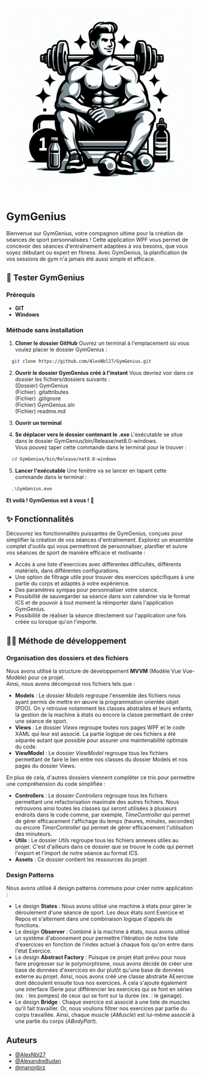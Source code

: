 ![Logo](GymGenius/Assets/Logo.jpg)

# GymGenius
Bienvenue sur GymGenius, votre compagnon ultime pour la création de séances de sport personnalisées ! Cette application WPF vous permet de concevoir des séances d'entraînement adaptées à vos besoins, que vous soyez débutant ou expert en fitness. Avec GymGenius, la planification de vos sessions de gym n'a jamais été aussi simple et efficace.

## 🎯 Tester GymGenius
### Prérequis
- **GIT**
- **Windows**
### Méthode sans installation
1. **Cloner le dossier GitHub**
Ouvrez un terminal à l'emplacement où vous voulez placer le dossier GymGenius :
```bash
  git clone https://github.com/AlexNbl27/GymGenius.git
```

2. **Ouvrir le dossier GymGenius créé à l'instant**
Vous devriez voir dans ce dossier les fichiers/dossiers suivants :
<br>(Dossier) GymGenius
<br>(Fichier) .gitattributes
<br>(Fichier) .gitignore
<br>(Fichier) GymGenius.sln
<br>(Fichier) readme.md

3. **Ouvrir un terminal**

4. **Se déplacer vers le dossier contenant le .exe**
L'exécutable se situe dans le dossier GymGenius/bin/Release/net8.0-windows.
<br> Vous pouvez taper cette commande dans le terminal pour le trouver :
```bash
  cd GymGenius/bin/Release/net8.0-windows
```
5. **Lancer l'exécutable**
Une fenêtre va se lancer en tapant cette commande dans le terminal :
```bash
  .\GymGenius.exe
```
**Et voilà ! GymGenius est à vous ! 🥳**

## ✨ Fonctionnalités
Découvrez les fonctionnalités puissantes de GymGenius, conçues pour simplifier la création de vos séances d'entraînement. Explorez un ensemble complet d'outils qui vous permettront de personnaliser, planifier et suivre vos séances de sport de manière efficace et motivante :

- Accès à une liste d'exercices avec différentes difficultés, différents matériels, dans différentes configurations.
- Une option de filtrage utile pour trouver des exercices spécifiques à une partie du corps et adaptés à votre expérience.
- Des paramètres sympas pour personnaliser votre séance.
- Possibilité de sauvegarder sa séance dans son calendrier via le format ICS et de pouvoir à tout moment la réimporter dans l'application GymGenius.
- Possibilité de réaliser la séance directement sur l'application une fois créée ou lorsque qu'on l'importe.

## 👨‍💻 Méthode de développement
### Organisation des dossiers et des fichiers
Nous avons utilisé la structure de développement **MVVM** (Modèle Vue Vue-Modèle) pour ce projet. 
<br> Ainsi, nous avons décomposé nos fichiers tels que :
- **Models** : Le dossier *Models* regroupe l'ensemble des fichiers nous ayant permis de mettre en œuvre la programmation orientée objet (POO). On y retrouve notamment les classes abstraites et leurs enfants, la gestion de la machine à états ou encore la classe permettant de créer une séance de sport.
- **Views** : Le dossier *Views* regroupe toutes nos pages WPF et le code XAML qui leur est associé. La partie logique de ces fichiers a été séparée autant que possible pour assurer une maintenabilité optimale du code.
- **ViewModel** : Le dossier *ViewModel* regroupe tous les fichiers permettant de faire le lien entre nos classes du dossier Models et nos pages du dossier Views.

En plus de cela, d'autres dossiers viennent compléter ce trio pour permettre une compréhension du code simplifiée :
- **Controllers** : Le dossier *Controllers* regroupe tous les fichiers permettant une refactorisation maximale des autres fichiers. Nous retrouvons ainsi toutes les classes qui seront utilisées à plusieurs endroits dans le code comme, par exemple, *TimeController* qui permet de gérer efficacement l'affichage du temps (heures, minutes, secondes) ou encore *TimerController* qui permet de gérer efficacement l'utilisation des minuteurs.
- **Utils** : Le dossier *Utils* regroupe tous les fichiers annexes utiles au projet. C'est d'ailleurs dans ce dossier que se trouve le code qui permet l'export et l'import de notre séance au format ICS.
- **Assets** : Ce dossier contient les ressources du projet.

### Design Patterns
Nous avons utilisé 4 design patterns communs pour créer notre application :
- Le design **States** : Nous avons utilisé une machine à états pour gérer le déroulement d'une séance de sport. Les deux états sont Exercice et Repos et s'alternent dans une combinaison logique d'appels de fonctions.
- Le design **Observer** : Combiné à la machine à états, nous avons utilisé un système d'abonnement pour permettre l'itération de notre liste d'exercices en fonction de l'index actuel à chaque fois qu'on entre dans l'état Exercice.
- Le design **Abstract Factory** : Puisque ce projet était prévu pour nous faire progresser sur le polymorphisme, nous avons décidé de créer une base de données d'exercices en dur plutôt qu'une base de données externe au projet. Ainsi, nous avons créé une classe abstraite AExercise dont découlent ensuite tous nos exercices. À cela s'ajoute également une interface ISerie pour différencier les exercices qui se font en séries (ex. : les pompes) de ceux qui se font sur la durée (ex. : le gainage).
- Le design **Bridge** : Chaque exercice est associé à une liste de muscles qu'il fait travailler. Or, nous voulions filtrer nos exercices par partie du corps travaillée. Ainsi, chaque muscle (*AMuscle*) est lui-même associé à une partie du corps (*ABodyPart*).

## Auteurs

- [@AlexNbl27](https://github.com/AlexNbl27)
- [@AlexandreBudan](https://github.com/AlexandreBudan)
- [@manonbrz](https://github.com/manonbrz)
